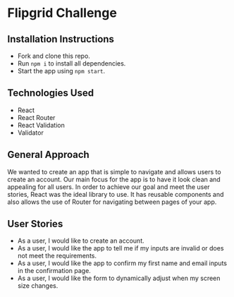 # Flipgrid Challenge

## Installation Instructions

* Fork and clone this repo.
* Run `npm i` to install all dependencies.
* Start the app using `npm start`.

## Technologies Used

* React
* React Router
* React Validation
* Validator

## General Approach

We wanted to create an app that is simple to navigate and allows users to create an account. Our main focus for the app is to have it look clean and appealing for all users. In order to achieve our goal and meet the user stories, React was the ideal library to use. It has reusable components and also allows the use of Router for navigating between pages of your app.

## User Stories

* As a user, I would like to create an account.
* As a user, I would like the app to tell me if my inputs are invalid or does not meet the requirements.
* As a user, I would like the app to confirm my first name and email inputs in the confirmation page.
* As a user, I would like the form to dynamically adjust when my screen size changes.